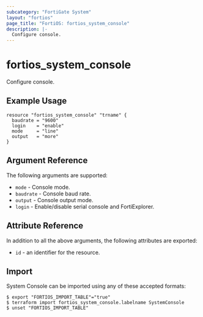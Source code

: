 ```yaml
---
subcategory: "FortiGate System"
layout: "fortios"
page_title: "FortiOS: fortios_system_console"
description: |-
  Configure console.
---
```


# fortios_system_console
Configure console.

## Example Usage

```hcl
resource "fortios_system_console" "trname" {
  baudrate = "9600"
  login    = "enable"
  mode     = "line"
  output   = "more"
}
```

## Argument Reference


The following arguments are supported:

* `mode` - Console mode.
* `baudrate` - Console baud rate.
* `output` - Console output mode.
* `login` - Enable/disable serial console and FortiExplorer.


## Attribute Reference

In addition to all the above arguments, the following attributes are exported:
* `id` - an identifier for the resource.

## Import

System Console can be imported using any of these accepted formats:
```
$ export "FORTIOS_IMPORT_TABLE"="true"
$ terraform import fortios_system_console.labelname SystemConsole
$ unset "FORTIOS_IMPORT_TABLE"
```
